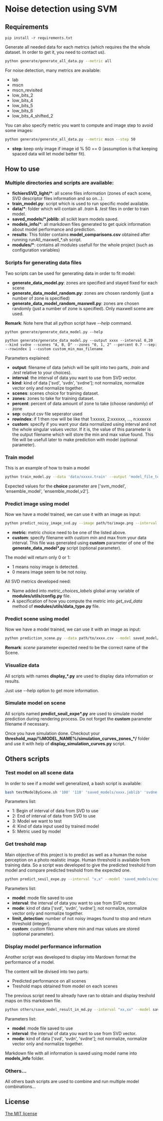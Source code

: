 # Noise detection using SVM

## Requirements

```
pip install -r requirements.txt
```

Generate all needed data for each metrics (which requires the the whole dataset. In order to get it, you need to contact us).

```bash
python generate/generate_all_data.py --metric all
```

For noise detection, many metrics are available:
- lab
- mscn
- mscn_revisited
- low_bits_2
- low_bits_4
- low_bits_5
- low_bits_6
- low_bits_4_shifted_2

You can also specify metric you want to compute and image step to avoid some images:
```bash
python generate/generate_all_data.py --metric mscn --step 50
```

- **step**: keep only image if image id % 50 == 0 (assumption is that keeping spaced data will let model better fit).

## How to use

### Multiple directories and scripts are available:


- **fichiersSVD_light/\***: all scene files information (zones of each scene, SVD descriptor files information and so on...).
- **train_model.py**: script which is used to run specific model available.
- **data/\***: folder which will contain all *.train* & *.test* files in order to train model.
- **saved_models/*.joblib**: all scikit learn models saved.
- **models_info/***: all markdown files generated to get quick information about model performance and prediction. 
- **results**: This folder contains **model_comparisons.csv** obtained after running runAll_maxwell_*.sh script.
- **modules/\***: contains all modules usefull for the whole project (such as configuration variables)

### Scripts for generating data files

Two scripts can be used for generating data in order to fit model:
- **generate_data_model.py**: zones are specified and stayed fixed for each scene
- **generate_data_model_random.py**: zones are chosen randomly (just a number of zone is specified)
- **generate_data_model_random_maxwell.py**: zones are chosen randomly (just a number of zone is specified). Only maxwell scene are used.


**Remark**: Note here that all python script have *--help* command.

```
python generate/generate_data_model.py --help

python generate/generate_data_model.py --output xxxx --interval 0,20  --kind svdne --scenes "A, B, D" --zones "0, 1, 2" --percent 0.7 --sep: --rowindex 1 --custom custom_min_max_filename
```

Parameters explained:
- **output**: filename of data (which will be split into two parts, *.train* and *.test* relative to your choices).
- **interval**: the interval of data you want to use from SVD vector.
- **kind**: kind of data ['svd', 'svdn', 'svdne']; not normalize, normalize vector only and normalize together.
- **scenes**: scenes choice for training dataset.
- **zones**: zones to take for training dataset.
- **percent**: percent of data amount of zone to take (choose randomly) of zone
- **sep**: output csv file seperator used
- **rowindex**: if 1 then row will be like that 1:xxxxx, 2:xxxxxx, ..., n:xxxxxx
- **custom**: specify if you want your data normalized using interval and not the whole singular values vector. If it is, the value of this parameter is the output filename which will store the min and max value found. This file will be usefull later to make prediction with model (optional parameter).

### Train model

This is an example of how to train a model

```bash
python train_model.py --data 'data/xxxxx.train' --output 'model_file_to_save' --choice 'model_choice'
```

Expected values for the **choice** parameter are ['svm_model', 'ensemble_model', 'ensemble_model_v2'].

### Predict image using model

Now we have a model trained, we can use it with an image as input:

```bash
python predict_noisy_image_svd.py --image path/to/image.png --interval "x,x" --model saved_models/xxxxxx.joblib --metric 'lab' --mode 'svdn' --custom 'min_max_filename'
```

- **metric**: metric choice need to be one of the listed above.
- **custom**: specify filename with custom min and max from your data interval. This file was generated using **custom** parameter of one of the **generate_data_model\*.py** script (optional parameter).

The model will return only 0 or 1:
- 1 means noisy image is detected.
- 0 means image seem to be not noisy.

All SVD metrics developed need:
- Name added into *metric_choices_labels* global array variable of **modules/utils/config.py** file.
- A specification of how you compute the metric into *get_svd_data* method of **modules/utils/data_type.py** file.

### Predict scene using model

Now we have a model trained, we can use it with an image as input:

```bash
python prediction_scene.py --data path/to/xxxx.csv --model saved_model/xxxx.joblib --output xxxxx --scene xxxx
```
**Remark**: *scene* parameter expected need to be the correct name of the Scene.

### Visualize data

All scripts with names **display_\*.py** are used to display data information or results.

Just use --help option to get more information.

### Simulate model on scene

All scripts named **predict_seuil_expe\*.py** are used to simulate model prediction during rendering process. Do not forget the **custom** parameter filename if necessary.

Once you have simulation done. Checkout your **threshold_map/%MODEL_NAME%/simulation\_curves\_zones\_\*/** folder and use it with help of **display_simulation_curves.py** script.

## Others scripts

### Test model on all scene data

In order to see if a model well generalized, a bash script is available:

```bash
bash testModelByScene.sh '100' '110' 'saved_models/xxxx.joblib' 'svdne' 'lab'
```

Parameters list:
- 1: Begin of interval of data from SVD to use
- 2: End of interval of data from SVD to use
- 3: Model we want to test
- 4: Kind of data input used by trained model
- 5: Metric used by model


### Get treshold map

Main objective of this project is to predict as well as a human the noise perception on a photo realistic image. Human threshold is available from training data. So a script was developed to give the predicted treshold from model and compare predicted treshold from the expected one.

```bash
python predict_seuil_expe.py --interval "x,x" --model 'saved_models/xxxx.joblib' --mode ["svd", "svdn", "svdne"] --metric ['lab', 'mscn', ...] --limit_detection xx --custom 'custom_min_max_filename'
```

Parameters list:
- **model**: mode file saved to use
- **interval**: the interval of data you want to use from SVD vector.
- **mode**: kind of data ['svd', 'svdn', 'svdne']; not normalize, normalize vector only and normalize together.
- **limit_detection**: number of not noisy images found to stop and return threshold (integer).
- **custom**: custom filename where min and max values are stored (optional parameter).

### Display model performance information

Another script was developed to display into Mardown format the performance of a model.

The content will be divised into two parts:
- Predicted performance on all scenes
- Treshold maps obtained from model on each scenes

The previous script need to already have ran to obtain and display treshold maps on this markdown file.

```bash
python others/save_model_result_in_md.py --interval "xx,xx" --model saved_models/xxxx.joblib --mode ["svd", "svdn", "svdne"] --metric ['lab', 'mscn']
```

Parameters list:
- **model**: mode file saved to use
- **interval**: the interval of data you want to use from SVD vector.
- **mode**: kind of data ['svd', 'svdn', 'svdne']; not normalize, normalize vector only and normalize together.

Markdown file with all information is saved using model name into **models_info** folder.

### Others...

All others bash scripts are used to combine and run multiple model combinations...

## License

[The MIT license](https://github.com/prise-3d/Thesis-NoiseDetection-attributes/blob/master/LICENSE)
